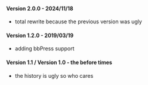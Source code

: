 
#### Version 2.0.0 - 2024/11/18
* total rewrite because the previous version was ugly

#### Version 1.2.0 - 2019/03/19
* adding bbPress support

#### Version 1.1 / Version 1.0 - the before times
* the history is ugly so who cares

